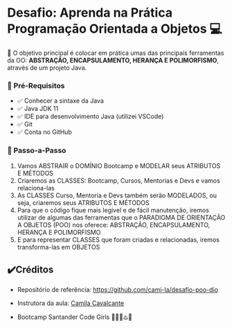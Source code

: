 # Desafio: Aprenda na Prática Programação Orientada a Objetos 💻

💎 O objetivo principal é colocar em prática umas das principais ferramentas da OO: **ABSTRAÇÃO, ENCAPSULAMENTO, HERANÇA E POLIMORFISMO**, através de um projeto Java.

### 🛑 Pré-Requisitos
- ✅ Conhecer a sintaxe da Java
- ✅ Java JDK 11
- ✅ IDE para desenvolvimento Java (utilizei VSCode)
- ✅ Git
- ✅ Conta no GitHub

### 👣 Passo-a-Passo
1. Vamos ABSTRAIR o DOMÍNIO Bootcamp e MODELAR seus ATRIBUTOS E MÉTODOS
2. Criaremos as CLASSES: Bootcamp, Cursos, Mentorias e Devs e vamos relaciona-las
3. As CLASSES Curso, Mentoria e Devs também serão MODELADOS, ou seja, criaremos seus ATRIBUTOS E MÉTODOS
4. Para que o código fique mais legível e de fácil manutenção, iremos utilizar de algumas das ferramentas que o PARADIGMA DE ORIENTAÇÃO A OBJETOS (POO) nos oferece: ABSTRAÇÃO, ENCAPSULAMENTO, HERANÇA E POLIMORFISMO
5. E para representar CLASSES que foram criadas e relacionadas, iremos transforma-las em OBJETOS


## ✔️Créditos
- Repositório de referência: https://github.com/cami-la/desafio-poo-dio

- Instrutora da aula: [Camila Cavalcante](https://github.com/cami-la)

- Bootcamp Santander Code Girls 👩🏻‍💻♨️💖
